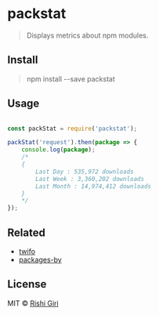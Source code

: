 # packstat

> Displays metrics about npm modules.

## Install

> npm install --save packstat

## Usage

```js

const packStat = require('packstat');

packStat('request').then(package => {
	console.log(package);
	/*
	{
		Last Day : 535,972 downloads
		Last Week : 3,360,202 downloads
		Last Month : 14,974,412 downloads
	}
	*/
});
```
## Related

- [twifo](https://github.com/codedotjs/twifo)
- [packages-by](https://github.com/codedotjs/packages-by)

## License

MIT &copy; [Rishi Giri](http://rishigiri.com)